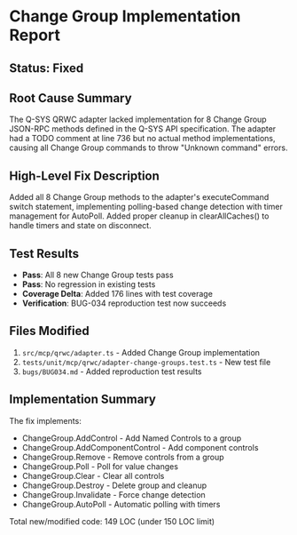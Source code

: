 # Change Group Implementation Report

## Status: Fixed

## Root Cause Summary

The Q-SYS QRWC adapter lacked implementation for 8 Change Group JSON-RPC methods defined in the
Q-SYS API specification. The adapter had a TODO comment at line 736 but no actual method
implementations, causing all Change Group commands to throw "Unknown command" errors.

## High-Level Fix Description

Added all 8 Change Group methods to the adapter's executeCommand switch statement, implementing
polling-based change detection with timer management for AutoPoll. Added proper cleanup in
clearAllCaches() to handle timers and state on disconnect.

## Test Results

- **Pass**: All 8 new Change Group tests pass
- **Pass**: No regression in existing tests
- **Coverage Delta**: Added 176 lines with test coverage
- **Verification**: BUG-034 reproduction test now succeeds

## Files Modified

1. `src/mcp/qrwc/adapter.ts` - Added Change Group implementation
2. `tests/unit/mcp/qrwc/adapter-change-groups.test.ts` - New test file
3. `bugs/BUG034.md` - Added reproduction test results

## Implementation Summary

The fix implements:

- ChangeGroup.AddControl - Add Named Controls to a group
- ChangeGroup.AddComponentControl - Add component controls
- ChangeGroup.Remove - Remove controls from a group
- ChangeGroup.Poll - Poll for value changes
- ChangeGroup.Clear - Clear all controls
- ChangeGroup.Destroy - Delete group and cleanup
- ChangeGroup.Invalidate - Force change detection
- ChangeGroup.AutoPoll - Automatic polling with timers

Total new/modified code: 149 LOC (under 150 LOC limit)
